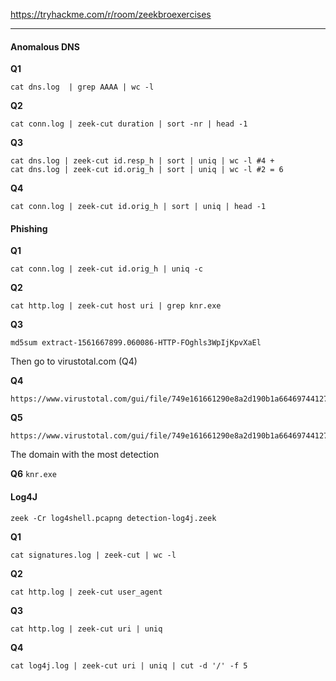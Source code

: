 
https://tryhackme.com/r/room/zeekbroexercises

---
#### Anomalous DNS

**Q1**
```shell
cat dns.log  | grep AAAA | wc -l
```

**Q2**
```shell
cat conn.log | zeek-cut duration | sort -nr | head -1 
```

**Q3**
```shell
cat dns.log | zeek-cut id.resp_h | sort | uniq | wc -l #4 +
cat dns.log | zeek-cut id.orig_h | sort | uniq | wc -l #2 = 6
```

**Q4**
```shell
cat conn.log | zeek-cut id.orig_h | sort | uniq | head -1
```

#### Phishing

**Q1**
```shell
cat conn.log | zeek-cut id.orig_h | uniq -c
```

**Q2**
```shell
cat http.log | zeek-cut host uri | grep knr.exe
```

**Q3**
```shell
md5sum extract-1561667899.060086-HTTP-FOghls3WpIjKpvXaEl 
```
Then go to virustotal.com (Q4)

**Q4**
```text
https://www.virustotal.com/gui/file/749e161661290e8a2d190b1a66469744127bc25bf46e5d0c6f2e835f4b92db18
```

**Q5**
```text
https://www.virustotal.com/gui/file/749e161661290e8a2d190b1a66469744127bc25bf46e5d0c6f2e835f4b92db18/relations
```
The domain with the most detection

**Q6**
`knr.exe`

#### Log4J
```shell
zeek -Cr log4shell.pcapng detection-log4j.zeek
```

**Q1**
```shell
cat signatures.log | zeek-cut | wc -l
```

**Q2**
```shell
cat http.log | zeek-cut user_agent
```

**Q3**
```shell
cat http.log | zeek-cut uri | uniq
```

**Q4**
```shell
cat log4j.log | zeek-cut uri | uniq | cut -d '/' -f 5 
```


